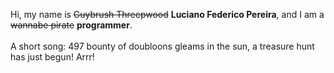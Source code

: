 Hi, my name is ~~Guybrush Threepwood~~ **Luciano Federico Pereira**, and I am a ~~wannabe pirate~~ **programmer**.<br><br>A short song: 497 bounty of doubloons gleams in the sun, a treasure hunt has just begun! Arrr!
